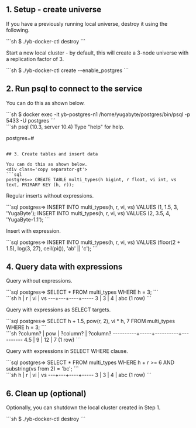 ## 1. Setup - create universe

If you have a previously running local universe, destroy it using the following.
<div class='copy separator-dollar'>
```sh
$ ./yb-docker-ctl destroy
```
</div>

Start a new local cluster - by default, this will create a 3-node universe with a replication factor of 3. 
<div class='copy separator-dollar'>
```sh
$ ./yb-docker-ctl create --enable_postgres
```
</div>

## 2. Run psql to connect to the service

You can do this as shown below.
<div class='copy separator-dollar'>
```sh
$ docker exec -it yb-postgres-n1 /home/yugabyte/postgres/bin/psql -p 5433 -U postgres
```
</div>
```sh
psql (10.3, server 10.4)
Type "help" for help.

postgres=#
```

## 3. Create tables and insert data

You can do this as shown below.
<div class='copy separator-gt'>
```sql
postgres=> CREATE TABLE multi_types(h bigint, r float, vi int, vs text, PRIMARY KEY (h, r));
```
</div>

Regular inserts without expressions.
<div class='copy separator-gt'>
```sql
postgres=> INSERT INTO multi_types(h, r, vi, vs) VALUES (1, 1.5, 3, 'YugaByte');
INSERT INTO multi_types(h, r, vi, vs) VALUES (2, 3.5, 4, 'YugaByte-1.1');
```
</div>

Insert with expression.
<div class='copy separator-gt'>
```sql
postgres=> INSERT INTO multi_types(h, r, vi, vs) VALUES (floor(2 + 1.5), log(3, 27), ceil(pi()), 'ab' || 'c');
```
</div>

## 4. Query data with expressions

Query without expressions.
<div class='copy separator-gt'>
```sql
postgres=> SELECT * FROM multi_types WHERE h = 3;
```
</div>
```sh
 h | r | vi | vs  
---+---+----+-----
 3 | 3 |  4 | abc
(1 row)
```

Query with expressions as SELECT targets.
<div class='copy separator-gt'>
```sql
postgres=> SELECT h + 1.5, pow(r, 2), vi * h, 7 FROM multi_types WHERE h = 3;
```
</div>
```sh
?column? | pow | ?column? | ?column? 
----------+-----+----------+----------
      4.5 |   9 |       12 |        7
(1 row)
```

Query with expressions in SELECT WHERE clause.
<div class='copy separator-gt'>
```sql
postgres=> SELECT * FROM multi_types WHERE h + r >= 6 AND substring(vs from 2) = 'bc';
```
</div>
```sh
 h | r | vi | vs
---+---+----+-----
 3 | 3 |  4 | abc
(1 row)
```

## 6. Clean up (optional)

Optionally, you can shutdown the local cluster created in Step 1.
<div class='copy separator-dollar'>
```sh
$ ./yb-docker-ctl destroy
```
</div>
